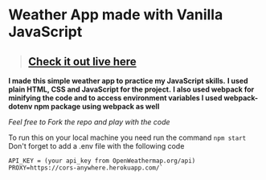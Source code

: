 # Weather App made with Vanilla JavaScript

> ## [Check it out live here](https://fab-breeze.netlify.app/)


**I made this simple weather app to practice my JavaScript skills.**
**I used plain HTML, CSS and JavaScript for the project.**
**I also used webpack for minifying the code and to access environment variables I used webpack-dotenv npm package using webpack as well**

*Feel free to Fork the repo and play with the code*

To run this on your local machine you need run the command `npm start`
Don't forget to add a .env file with the following code

```
API_KEY = (your api_key from OpenWeathermap.org/api)
PROXY=https://cors-anywhere.herokuapp.com/`
```